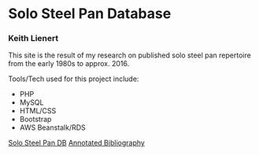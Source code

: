 # Solo Steel Pan Database

### Keith Lienert

This site is the result of my research on published solo steel pan repertoire from the early 1980s to approx. 2016. 

Tools/Tech used for this project include:
- PHP
- MySQL
- HTML/CSS
- Bootstrap
- AWS Beanstalk/RDS 

[Solo Steel Pan DB](http://steelpandb-env.eba-weuufvmr.us-east-2.elasticbeanstalk.com/)
[Annotated Bibliography](docs/Klienert_AnnotatedBib_SoloSteelPan5.pdf)